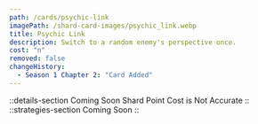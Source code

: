```yaml
---
path: /cards/psychic-link
imagePath: /shard-card-images/psychic_link.webp
title: Psychic Link
description: Switch to a random enemy's perspective once.
cost: "n"
removed: false
changeHistory:
  - Season 1 Chapter 2: "Card Added"
---
```

::details-section
Coming Soon
Shard Point Cost is Not Accurate
::
::strategies-section
Coming Soon
::